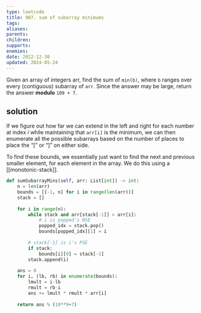 ```yaml
---
type: leetcode
title: 907. sum of subarray minimums
tags: 
aliases: 
parents: 
children: 
supports: 
enemies: 
date: 2022-12-30
updated: 2024-05-24
---
```


Given an array of integers arr, find the sum of `min(b)`, where `b` ranges over every (contiguous) subarray of `arr`. Since the answer may be large, return the answer **modulo** `109 + 7`.

## solution

If we figure out how far we can extend in the left and right for each number at index $i$ while maintaining that `arr[i]` is the minimum, we can then enumerate all the possible subarrays based on the number of places to place the “[” or “]” on either side.

To find these bounds, we essentially just want to find the next and previous smaller element, for each element in the array. We do this using a [[monotonic-stack]].

```python
def sumSubarrayMins(self, arr: List[int]) -> int:
	n = len(arr)
	bounds = [[-1, n] for i in range(len(arr))]
	stack = []
	  
	for i in range(n):
		while stack and arr[stack[-1]] > arr[i]:
			# i is popped's NSE
			popped_idx = stack.pop()
			bounds[popped_idx][1] = i
	  
		# stack[-1] is i's PSE
		if stack:
			bounds[i][0] = stack[-1]
		stack.append(i)
	  
	ans = 0
	for i, (lb, rb) in enumerate(bounds):
		lmult = i-lb
		rmult = rb-i
		ans += lmult * rmult * arr[i]
	  
	return ans % (10**9+7)
```
